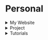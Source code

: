 # Personal

<details>
  <summary>My Website</summary>
  
  - [ ] [https://ifeanyiomeata.com/](https://ifeanyiomeata.com/)

</details>

<details>
  <summary>Project</summary>
  
  - [ ] [https://ifeanyiomeata.com/](https://ifeanyiomeata.com/)

</details>

<details>
  <summary>Tutorials</summary>
  
  - [ ] [https://github.com/omeatai/src-AI-Software/tree/main/](https://github.com/omeatai/src-AI-Software/tree/main/)

</details>


